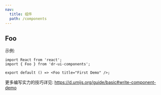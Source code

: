 ```yaml
---
nav:
  title: 组件
  path: /components
---
```


## Foo

示例:

```tsx
import React from 'react';
import { Foo } from 'dr-ui-components';

export default () => <Foo title="First Demo" />;
```
更多编写实力的技巧详见: https://d.umijs.org/guide/basic#write-component-demo
